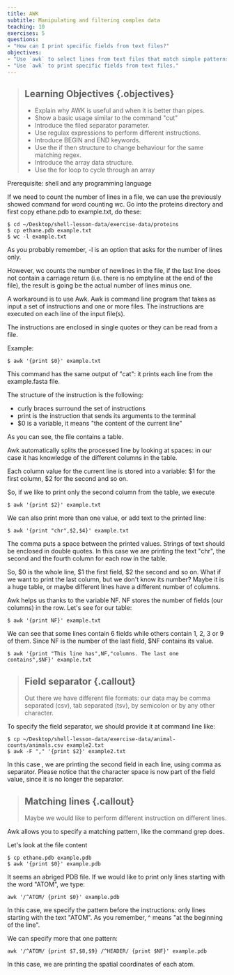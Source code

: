 ```yaml
---
title: AWK
subtitle: Manipulating and filtering complex data
teaching: 10
exercises: 5
questions:
- "How can I print specific fields from text files?"
objectives:
- "Use `awk` to select lines from text files that match simple patterns."
- "Use `awk` to print specific fields from text files."
---
```

> ## Learning Objectives {.objectives}
>
> *   Explain why AWK is useful and when it is better than pipes.
> *   Show a basic usage similar to the command "cut"
> *   Introduce the filed separator parameter.
> *   Use regulax expressions to perform different instructions.
> *   Introduce BEGIN and END keywords.
> *   Use the if then structure to change behaviour for the same matching regex.
> *   Introduce the array data structure.
> *   Use the for loop to cycle through an array

Prerequisite: shell and any programming language

If we need to count the number of lines in a file, we can use the previously
showed command for word counting wc. Go into the proteins directory
and first copy ethane.pdb to example.txt, do these:

~~~ {.bash}
$ cd ~/Desktop/shell-lesson-data/exercise-data/proteins
$ cp ethane.pdb example.txt
$ wc -l example.txt
~~~

As you probably remember, -l is an option that asks for the number of lines only.

However, wc counts the number of newlines in the file, if the last line does
not contain a carriage return (i.e. there is no emptyline at the end of the file),
the result is going be the actual number of lines minus one.

A workaround is to use Awk. Awk is command line program that takes as input a set
of instructions and one or more files. The instructions are executed on each line
of the input file(s).

The instructions are enclosed in single quotes or they can be read from a file.

Example:

~~~ {.bash}
$ awk '{print $0}' example.txt
~~~

This command has the same output of "cat": it prints each line from the example.fasta
file.

The structure of the instruction is the following:
- curly braces surround the set of instructions
- print is the instruction that sends its arguments to the terminal
- $0 is a variable, it means "the content of the current line"

As you can see, the file contains a table.

Awk automatically splits the processed line by looking at spaces: in our case it has
knowledge of the different columns in the table.

Each column value for the current line is stored into a variable: $1 for the first
column, $2 for the second and so on.

So, if we like to print only the second column from the table, we execute

~~~ {.bash}
$ awk '{print $2}' example.txt
~~~

We can also print more than one value, or add text to the printed line:

~~~ {.bash}
$ awk '{print "chr",$2,$4}' example.txt
~~~

The comma puts a space between the printed values. Strings of text should be enclosed in
double quotes. In this case we are printing the text "chr", the second and the fourth column
for each row in the table.

So, $0 is the whole line, $1 the first field, $2 the second and so on. What if we want
to print the last column, but we don't know its number? Maybe it is a huge table, or maybe
different lines have a different number of columns.

Awk helps us thanks to the variable NF. NF stores the number of fields (our columns) in the
row. Let's see for our table:

~~~ {.bash}
$ awk '{print NF}' example.txt
~~~

We can see that some lines contain 6 fields while others contain 1, 2, 3 or 9 of them.
Since NF is the number of the last field, $NF contains its value.

~~~ {.bash}
$ awk '{print "This line has",NF,"columns. The last one contains",$NF}' example.txt
~~~

> ## Field separator {.callout}
> Out there we have different file formats: our data may be comma separated (csv),
> tab separated (tsv), by semicolon or by any other character.

To specify the field separator, we should provide it at command line like:


~~~ {.bash}
$ cp ~/Desktop/shell-lesson-data/exercise-data/animal-counts/animals.csv example2.txt
$ awk -F "," '{print $2}' example2.txt
~~~

In this case , we are printing the second field in each line, using comma as separator.
Please notice that the character space is now part of the field value, since it is no
longer the separator.

> ## Matching lines {.callout}
> Maybe we would like to perform different instruction on different lines.

Awk allows you to specify a matching pattern, like the command grep does.

Let's look at the file content

~~~ {.bash}
$ cp ethane.pdb example.pdb
$ awk '{print $0}' example.pdb
~~~

It seems an abriged PDB file. If we would like to print only lines starting with the word
"ATOM", we type:

~~~ {.bash}
awk '/^ATOM/ {print $0}' example.pdb
~~~

In this case, we specify the pattern before the instructions: only lines starting with the
text "ATOM". As you remember, ^ means "at the beginning of the line".

We can specify more that one pattern:

~~~ {.bash}
awk '/^ATOM/ {print $7,$8,$9} /^HEADER/ {print $NF}' example.pdb
~~~

In this case, we are printing the spatial coordinates of each atom.
